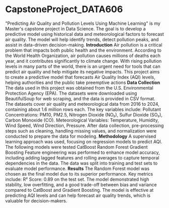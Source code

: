 # CapstoneProject_DATA606
"Predicting Air Quality and Pollution Levels Using Machine Learning" is my Master's capstone project in Data Science. The goal is to develop a predictive model using historical data and meteorological factors to forecast air quality. The model will help identify trends, detect pollution peaks, and assist in data-driven decision-making.
**Introduction**
Air pollution is a critical problem that impacts both public health and the environment. According to the World Health Organization, air pollution causes millions of deaths each year, and it contributes significantly to climate change. With rising pollution levels in many parts of the world, there is an urgent need for tools that can predict air quality and help mitigate its negative impacts. This project aims to create a predictive model that forecasts Air Quality Index (AQI) levels, helping authorities and the public take preemptive actions
**Data Collection**
The data used in this project was obtained from the U.S. Environmental Protection Agency (EPA). The datasets were downloaded using BeautifulSoup for web scraping, and the data is provided in CSV format. The datasets cover air quality and meteorological data from 2016 to 2024, containing about 1.6 million rows each. The key variables include:
Pollutant Concentrations: PM10, PM2.5, Nitrogen Dioxide (NO₂), Sulfur Dioxide (SO₂), Carbon Monoxide (CO).
Meteorological Variables: Temperature, Humidity, Wind Speed, Wind Direction, Pressure.
After data collection, pre-processing steps such as cleaning, handling missing values, and normalization were conducted to prepare the data for modeling.
**Methodology**
A supervised learning approach was used, focusing on regression models to predict AQI. The following models were tested
CatBoost
Random Forest
Gradient Boosting
Feature engineering was performed to enhance model accuracy, including adding lagged features and rolling averages to capture temporal dependencies in the data. The data was split into training and test sets to evaluate model performance.
**Results**
The Random Forest model was chosen as the final model due to its superior performance. Key metrics include:
R² Score: 0.89 on the test set.
The model demonstrated high stability, low overfitting, and a good trade-off between bias and variance compared to CatBoost and Gradient Boosting.
The model is effective at predicting AQI levels and can help forecast air quality trends, which is valuable for decision-makers.
